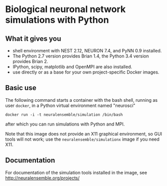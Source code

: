 # Biological neuronal network simulations with Python

## What it gives you

* shell environment with NEST 2.12, NEURON 7.4, and PyNN 0.9 installed.
* The Python 2.7 version provides Brian 1.4, the Python 3.4 version provides Brian 2.
* IPython, scipy, matplotlib and OpenMPI are also installed.
* use directly or as a base for your own project-specific Docker images.

## Basic use

The following command starts a container with the bash shell, running as user `docker`,
in a Python virtual environment named "neurosci"

```
docker run -i -t neuralensemble/simulation /bin/bash
```

after which you can run simulations with Python and MPI.

Note that this image does not provide an X11 graphical environment, so GUI tools will not work;
use the `neuralensemble/simulationx` image if you need X11.

## Documentation

For documentation of the simulation tools installed in the image, see http://neuralensemble.org/projects/
